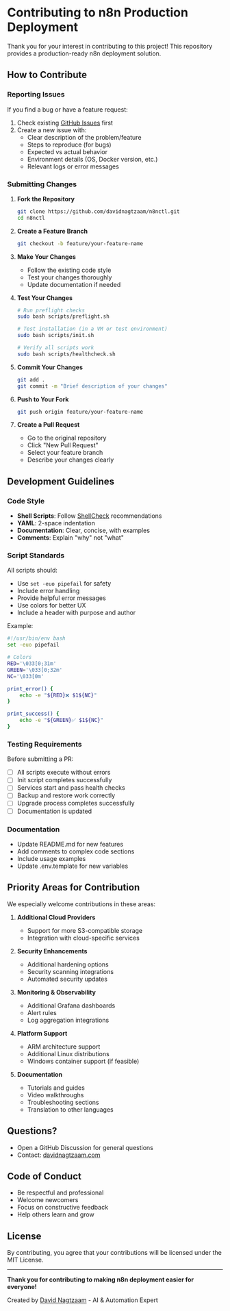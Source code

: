 # Contributing to n8n Production Deployment

Thank you for your interest in contributing to this project! This repository provides a production-ready n8n deployment solution.

## How to Contribute

### Reporting Issues

If you find a bug or have a feature request:

1. Check existing [GitHub Issues](https://github.com/davidnagtzaam/n8nctl/issues) first
2. Create a new issue with:
   - Clear description of the problem/feature
   - Steps to reproduce (for bugs)
   - Expected vs actual behavior
   - Environment details (OS, Docker version, etc.)
   - Relevant logs or error messages

### Submitting Changes

1. **Fork the Repository**

   ```bash
   git clone https://github.com/davidnagtzaam/n8nctl.git
   cd n8nctl
   ```

2. **Create a Feature Branch**

   ```bash
   git checkout -b feature/your-feature-name
   ```

3. **Make Your Changes**
   - Follow the existing code style
   - Test your changes thoroughly
   - Update documentation if needed

4. **Test Your Changes**

   ```bash
   # Run preflight checks
   sudo bash scripts/preflight.sh

   # Test installation (in a VM or test environment)
   sudo bash scripts/init.sh

   # Verify all scripts work
   sudo bash scripts/healthcheck.sh
   ```

5. **Commit Your Changes**

   ```bash
   git add .
   git commit -m "Brief description of your changes"
   ```

6. **Push to Your Fork**

   ```bash
   git push origin feature/your-feature-name
   ```

7. **Create a Pull Request**
   - Go to the original repository
   - Click "New Pull Request"
   - Select your feature branch
   - Describe your changes clearly

## Development Guidelines

### Code Style

- **Shell Scripts**: Follow [ShellCheck](https://www.shellcheck.net/) recommendations
- **YAML**: 2-space indentation
- **Documentation**: Clear, concise, with examples
- **Comments**: Explain "why" not "what"

### Script Standards

All scripts should:

- Use `set -euo pipefail` for safety
- Include error handling
- Provide helpful error messages
- Use colors for better UX
- Include a header with purpose and author

Example:

```bash
#!/usr/bin/env bash
set -euo pipefail

# Colors
RED='\033[0;31m'
GREEN='\033[0;32m'
NC='\033[0m'

print_error() {
    echo -e "${RED}❌ $1${NC}"
}

print_success() {
    echo -e "${GREEN}✅ $1${NC}"
}
```

### Testing Requirements

Before submitting a PR:

- [ ] All scripts execute without errors
- [ ] Init script completes successfully
- [ ] Services start and pass health checks
- [ ] Backup and restore work correctly
- [ ] Upgrade process completes successfully
- [ ] Documentation is updated

### Documentation

- Update README.md for new features
- Add comments to complex code sections
- Include usage examples
- Update .env.template for new variables

## Priority Areas for Contribution

We especially welcome contributions in these areas:

1. **Additional Cloud Providers**
   - Support for more S3-compatible storage
   - Integration with cloud-specific services

2. **Security Enhancements**
   - Additional hardening options
   - Security scanning integrations
   - Automated security updates

3. **Monitoring & Observability**
   - Additional Grafana dashboards
   - Alert rules
   - Log aggregation integrations

4. **Platform Support**
   - ARM architecture support
   - Additional Linux distributions
   - Windows container support (if feasible)

5. **Documentation**
   - Tutorials and guides
   - Video walkthroughs
   - Troubleshooting sections
   - Translation to other languages

## Questions?

- Open a GitHub Discussion for general questions
- Contact: [davidnagtzaam.com](https://davidnagtzaam.com)

## Code of Conduct

- Be respectful and professional
- Welcome newcomers
- Focus on constructive feedback
- Help others learn and grow

## License

By contributing, you agree that your contributions will be licensed under the MIT License.

---

**Thank you for contributing to making n8n deployment easier for everyone!**

Created by [David Nagtzaam](https://davidnagtzaam.com) - AI & Automation Expert
